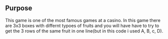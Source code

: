 

## Purpose 
This game is one of the most famous games at a casino. In this game there are 3x3 boxes with differnt typoes of fruits and you will have have to try to get the 3 rows of the same fruit in one line(but in this code i used A, B, c, D).